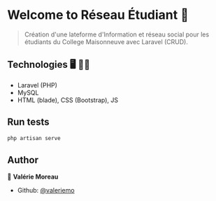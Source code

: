 # Welcome to Réseau Étudiant 👋

> Création d'une lateforme d'Information et réseau social pour les
étudiants du College Maisonneuve avec Laravel (CRUD).

## Technologies 🖥 👩‍💻
- Laravel (PHP)
- MySQL
- HTML (blade), CSS (Bootstrap), JS

## Run tests

```sh
php artisan serve
```

## Author

👤 **Valérie Moreau**

* Github: [@valeriemo](https://github.com/valeriemo)


